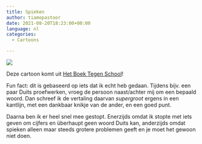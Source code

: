 ```yaml
---
title: Spieken
author: tiamopastoor
date: 2021-08-20T18:23:00+00:00
language: nl
categories:
  - Cartoons

---
```

![](/uploads/2021/07/H10-SpiekenBlaadjeVol_result.webp) 

Deze cartoon komt uit [Het Boek Tegen School][2]!

Fun fact: dit is gebaseerd op iets dat ik echt heb gedaan. Tijdens bijv. een paar Duits proefwerken, vroeg de persoon naast/achter mij om een bepaald woord. Dan schreef ik de vertaling daarvan _supergroot_ ergens in een kantlijn, met een dankbaar knikje van de ander, en een goed punt.

Daarna ben ik er heel snel mee gestopt. Enerzijds omdat ik stopte met iets geven om cijfers en überhaupt geen woord Duits kan, anderzijds omdat spieken alleen maar steeds grotere problemen geeft en je moet het gewoon niet doen.

 [1]: /uploads/2021/07/H10-SpiekenBlaadjeVol_result.webp
 [2]: /books/het-boek-tegen-school/